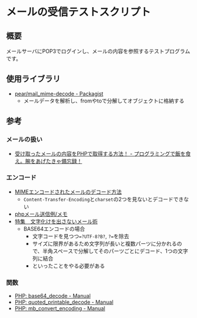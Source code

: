 # メールの受信テストスクリプト

## 概要

メールサーバにPOP3でログインし、メールの内容を参照するテストプログラムです。

## 使用ライブラリ

- [pear/mail\_mime\-decode \- Packagist](https://packagist.org/packages/pear/mail_mime-decode)
    - メールデータを解析し、fromやtoで分解してオブジェクトに格納する

## 参考

### メールの扱い

- [受け取ったメールの内容をPHPで取得する方法！ \- プログラミングで飯を食え。腕をあげたきゃ備忘録！](http://senoway.hatenablog.com/entry/2014/03/12/194813)

### エンコード

- [MIMEエンコードされたメールのデコード方法](https://qiita.com/sheepland/items/2065ffcc7ec8c03145cc)
    - `Content-Transfer-Encoding`と`charset`の2つを見ないとデコードできない
- [phpメール送信例/メモ](https://qiita.com/KanaeYou/items/b096f8be1f5bbc5448fa)
- [特集　文字化けを出さないメール術](https://internet.watch.impress.co.jp/www/article/980525/mojibake.htm)
    - BASE64エンコードの場合
        - 文字コードを見つつ`=?UTF-8?B?`, `?=`を除去
        - サイズに限界があるため文字列が長いと複数パーツに分かれるので、半角スペースで分解してそのパーツごとにデコード、1つの文字列に結合
        - といったことをやる必要がある

### 関数

- [PHP: base64\_decode \- Manual](http://php.net/manual/ja/function.base64-decode.php)
- [PHP: quoted\_printable\_decode \- Manual](http://php.net/manual/ja/function.quoted-printable-decode.php)
- [PHP: mb\_convert\_encoding \- Manual](http://php.net/manual/ja/function.mb-convert-encoding.php)